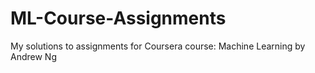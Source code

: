 # ML-Course-Assignments
My solutions to assignments for Coursera course: Machine Learning by Andrew Ng
